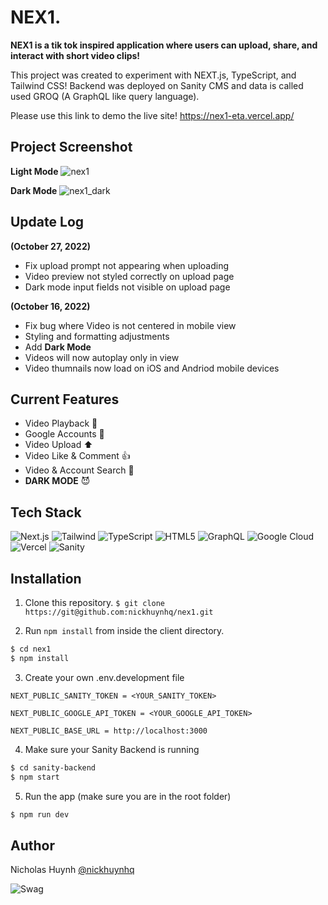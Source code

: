 # NEX1.

**NEX1 is a tik tok inspired application where users can upload, share, and interact with short video clips!**

This project was created to experiment with NEXT.js, TypeScript, and Tailwind CSS!
Backend was deployed on Sanity CMS and data is called used GROQ (A GraphQL like query language).

Please use this link to demo the live site!
https://nex1-eta.vercel.app/


## Project Screenshot
**Light Mode**
![nex1](https://user-images.githubusercontent.com/71597829/214969111-4d4e17ac-74b7-416e-b461-b83b88a08e4c.jpg)

**Dark Mode**
![nex1_dark](https://user-images.githubusercontent.com/71597829/196017585-98b7df98-01e3-4912-ac16-815afa5c29a0.jpg)


## Update Log

**(October 27, 2022)**
- Fix upload prompt not appearing when uploading
- Video preview not styled correctly on upload page
- Dark mode input fields not visible on upload page


**(October 16, 2022)**
- Fix bug where Video is not centered in mobile view
- Styling and formatting adjustments
- Add **Dark Mode**
- Videos will now autoplay only in view
- Video thumnails now load on iOS and Andriod mobile devices

## Current Features
- Video Playback 🎥
- Google Accounts 🙋
- Video Upload ⬆️
- Video Like & Comment 👍
- Video & Account Search 🔎
- **DARK MODE** 😈

## Tech Stack
![Next.js](https://img.shields.io/badge/Next-black?style=for-the-badge&logo=next.js&logoColor=white)
![Tailwind](https://img.shields.io/badge/Tailwind_CSS-38B2AC?style=for-the-badge&logo=tailwind-css&logoColor=white)
![TypeScript](https://img.shields.io/badge/TypeScript-007ACC?style=for-the-badge&logo=typescript&logoColor=white)
![HTML5](https://img.shields.io/badge/HTML5-E34F26?style=for-the-badge&logo=html5&logoColor=white)
![GraphQL](https://img.shields.io/badge/-GraphQL-E10098?style=for-the-badge&logo=graphql&logoColor=white)
![Google Cloud](https://img.shields.io/badge/GoogleCloud-%234285F4.svg?style=for-the-badge&logo=google-cloud&logoColor=white)
![Vercel](https://img.shields.io/badge/vercel-%23000000.svg?style=for-the-badge&logo=vercel&logoColor=white)
![Sanity](https://img.shields.io/badge/Sanity-f03d2f.svg?style=for-the-badge&logo=sanity&logoColor=white)

## Installation

1. Clone this repository.
```$ git clone https://git@github.com:nickhuynhq/nex1.git```


2. Run `npm install` from inside the client directory.
```bash
$ cd nex1
$ npm install
```

3. Create your own .env.development file
```
NEXT_PUBLIC_SANITY_TOKEN = <YOUR_SANITY_TOKEN>

NEXT_PUBLIC_GOOGLE_API_TOKEN = <YOUR_GOOGLE_API_TOKEN>

NEXT_PUBLIC_BASE_URL = http://localhost:3000
```

4. Make sure your Sanity Backend is running

```bash
$ cd sanity-backend
$ npm start
```

5. Run the app (make sure you are in the root folder)

```bash
$ npm run dev
```

## Author

Nicholas Huynh [@nickhuynhq](https://github.com/nickhuynhq)

![Swag](http://ForTheBadge.com/images/badges/built-with-swag.svg)
